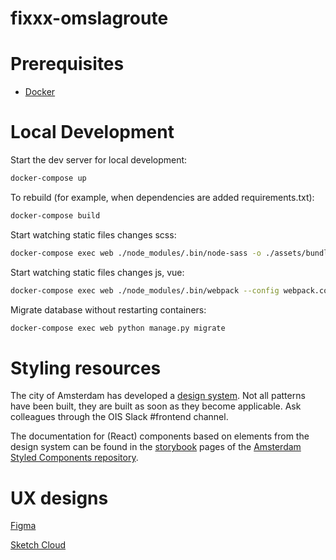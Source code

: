 # fixxx-omslagroute

# Prerequisites

- [Docker](https://docs.docker.com/docker-for-mac/install/)

# Local Development

Start the dev server for local development:
```bash
docker-compose up
```

To rebuild (for example, when dependencies are added requirements.txt):
```bash
docker-compose build
```

Start watching static files changes scss:

```bash
docker-compose exec web ./node_modules/.bin/node-sass -o ./assets/bundles/ static_src/sass --watch
```

Start watching static files changes js, vue:

```bash
docker-compose exec web ./node_modules/.bin/webpack --config webpack.config.js --watch
```

Migrate database without restarting containers:

```bash
docker-compose exec web python manage.py migrate
``` 

# Styling resources

The city of Amsterdam has developed a [design system](https://designsystem.amsterdam.nl/7awj1hc9f/p/39359e-design-system). Not all patterns have been built, they are built as soon as they become applicable. Ask colleagues through the OIS Slack #frontend channel.

The documentation for (React) components based on elements from the design system can be found in the [storybook](https://amsterdam.github.io/amsterdam-styled-components/?path=/story/experimental-atoms-accordion--single-accordion-with-paragraph) pages of the [Amsterdam Styled Components repository](https://github.com/Amsterdam/amsterdam-styled-components/tree/master/.storybook).


# UX designs

[Figma](https://www.figma.com/file/CYyugtNLULjfyubpkXySlz/Brainstorm-omslagroute)

[Sketch Cloud](https://sketch.cloud/s/o5W1Q)